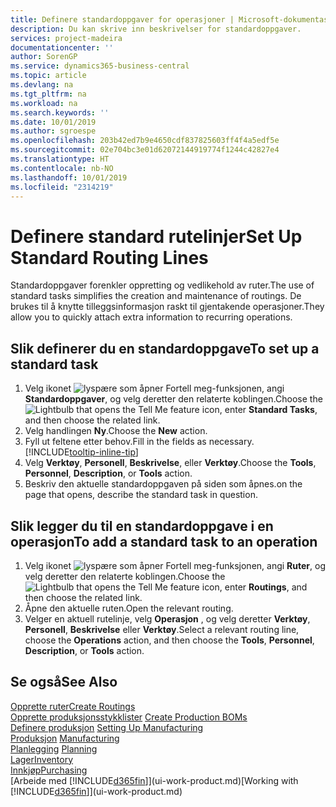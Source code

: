 ```yaml
---
title: Definere standardoppgaver for operasjoner | Microsoft-dokumentasjon
description: Du kan skrive inn beskrivelser for standardoppgaver.
services: project-madeira
documentationcenter: ''
author: SorenGP
ms.service: dynamics365-business-central
ms.topic: article
ms.devlang: na
ms.tgt_pltfrm: na
ms.workload: na
ms.search.keywords: ''
ms.date: 10/01/2019
ms.author: sgroespe
ms.openlocfilehash: 203b42ed7b9e4650cdf837825603ff4f4a5edf5e
ms.sourcegitcommit: 02e704bc3e01d62072144919774f1244c42827e4
ms.translationtype: HT
ms.contentlocale: nb-NO
ms.lasthandoff: 10/01/2019
ms.locfileid: "2314219"
---
```

# <a name="set-up-standard-routing-lines"></a><span data-ttu-id="23f4d-103">Definere standard rutelinjer</span><span class="sxs-lookup"><span data-stu-id="23f4d-103">Set Up Standard Routing Lines</span></span>
<span data-ttu-id="23f4d-104">Standardoppgaver forenkler oppretting og vedlikehold av ruter.</span><span class="sxs-lookup"><span data-stu-id="23f4d-104">The use of standard tasks simplifies the creation and maintenance of routings.</span></span> <span data-ttu-id="23f4d-105">De brukes til å knytte tilleggsinformasjon raskt til gjentakende operasjoner.</span><span class="sxs-lookup"><span data-stu-id="23f4d-105">They allow you to quickly attach extra information to recurring operations.</span></span>

## <a name="to-set-up-a-standard-task"></a><span data-ttu-id="23f4d-106">Slik definerer du en standardoppgave</span><span class="sxs-lookup"><span data-stu-id="23f4d-106">To set up a standard task</span></span>
1. <span data-ttu-id="23f4d-107">Velg ikonet ![lyspære som åpner Fortell meg-funksjonen](media/ui-search/search_small.png "Fortell hva du vil gjøre"), angi **Standardoppgaver**, og velg deretter den relaterte koblingen.</span><span class="sxs-lookup"><span data-stu-id="23f4d-107">Choose the ![Lightbulb that opens the Tell Me feature](media/ui-search/search_small.png "Tell me what you want to do") icon, enter **Standard Tasks**, and then choose the related link.</span></span>
2. <span data-ttu-id="23f4d-108">Velg handlingen **Ny**.</span><span class="sxs-lookup"><span data-stu-id="23f4d-108">Choose the **New** action.</span></span>
3. <span data-ttu-id="23f4d-109">Fyll ut feltene etter behov.</span><span class="sxs-lookup"><span data-stu-id="23f4d-109">Fill in the fields as necessary.</span></span> [!INCLUDE[tooltip-inline-tip](includes/tooltip-inline-tip_md.md)]
4. <span data-ttu-id="23f4d-110">Velg **Verktøy**, **Personell**, **Beskrivelse**, eller **Verktøy**.</span><span class="sxs-lookup"><span data-stu-id="23f4d-110">Choose the **Tools**, **Personnel**, **Description**, or **Tools** action.</span></span>
5. <span data-ttu-id="23f4d-111">Beskriv den aktuelle standardoppgaven på siden som åpnes.</span><span class="sxs-lookup"><span data-stu-id="23f4d-111">on the page that opens, describe the standard task in question.</span></span>

## <a name="to-add-a-standard-task-to-an-operation"></a><span data-ttu-id="23f4d-112">Slik legger du til en standardoppgave i en operasjon</span><span class="sxs-lookup"><span data-stu-id="23f4d-112">To add a standard task to an operation</span></span>
1. <span data-ttu-id="23f4d-113">Velg ikonet ![lyspære som åpner Fortell meg-funksjonen](media/ui-search/search_small.png "Fortell hva du vil gjøre"), angi **Ruter**, og velg deretter den relaterte koblingen.</span><span class="sxs-lookup"><span data-stu-id="23f4d-113">Choose the ![Lightbulb that opens the Tell Me feature](media/ui-search/search_small.png "Tell me what you want to do") icon, enter **Routings**, and then choose the related link.</span></span>
2. <span data-ttu-id="23f4d-114">Åpne den aktuelle ruten.</span><span class="sxs-lookup"><span data-stu-id="23f4d-114">Open the relevant routing.</span></span>
3. <span data-ttu-id="23f4d-115">Velger en aktuell rutelinje, velg **Operasjon** , og velg deretter **Verktøy**, **Personell**, **Beskrivelse** eller **Verktøy**.</span><span class="sxs-lookup"><span data-stu-id="23f4d-115">Select a relevant routing line, choose the **Operations** action, and then choose the **Tools**, **Personnel**, **Description**, or **Tools** action.</span></span>

## <a name="see-also"></a><span data-ttu-id="23f4d-116">Se også</span><span class="sxs-lookup"><span data-stu-id="23f4d-116">See Also</span></span>  
[<span data-ttu-id="23f4d-117">Opprette ruter</span><span class="sxs-lookup"><span data-stu-id="23f4d-117">Create Routings</span></span>](production-how-to-create-routings.md)  
<span data-ttu-id="23f4d-118">[Opprette produksjonsstykklister](production-how-to-create-production-boms.md)   </span><span class="sxs-lookup"><span data-stu-id="23f4d-118">[Create Production BOMs](production-how-to-create-production-boms.md)   </span></span>  
<span data-ttu-id="23f4d-119">[Definere produksjon](production-configure-production-processes.md) </span><span class="sxs-lookup"><span data-stu-id="23f4d-119">[Setting Up Manufacturing](production-configure-production-processes.md) </span></span>  
<span data-ttu-id="23f4d-120">[Produksjon](production-manage-manufacturing.md)  </span><span class="sxs-lookup"><span data-stu-id="23f4d-120">[Manufacturing](production-manage-manufacturing.md)  </span></span>  
<span data-ttu-id="23f4d-121">[Planlegging](production-planning.md) </span><span class="sxs-lookup"><span data-stu-id="23f4d-121">[Planning](production-planning.md) </span></span>  
[<span data-ttu-id="23f4d-122">Lager</span><span class="sxs-lookup"><span data-stu-id="23f4d-122">Inventory</span></span>](inventory-manage-inventory.md)  
[<span data-ttu-id="23f4d-123">Innkjøp</span><span class="sxs-lookup"><span data-stu-id="23f4d-123">Purchasing</span></span>](purchasing-manage-purchasing.md)  
<span data-ttu-id="23f4d-124">[Arbeide med [!INCLUDE[d365fin](includes/d365fin_md.md)]](ui-work-product.md)</span><span class="sxs-lookup"><span data-stu-id="23f4d-124">[Working with [!INCLUDE[d365fin](includes/d365fin_md.md)]](ui-work-product.md)</span></span>  
